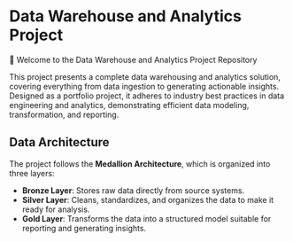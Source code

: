 # **Data Warehouse and Analytics Project**

🚀 Welcome to the Data Warehouse and Analytics Project Repository

This project presents a complete data warehousing and analytics solution, covering everything from data ingestion to generating actionable insights. Designed as a portfolio project, it adheres to industry best practices in data engineering and analytics, demonstrating efficient data modeling, transformation, and reporting.

## Data Architecture  

The project follows the **Medallion Architecture**, which is organized into three layers:  

- **Bronze Layer**: Stores raw data directly from source systems.
- **Silver Layer**: Cleans, standardizes, and organizes the data to make it ready for analysis.  
- **Gold Layer**: Transforms the data into a structured model suitable for reporting and generating insights.  
